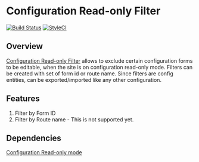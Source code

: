 # Configuration Read-only Filter

[![Build Status](https://travis-ci.org/vijaycs85/config_readonly_filter.svg?branch=8.x-1.x)](https://travis-ci.org/vijaycs85/config_readonly_filter)
[![StyleCI](https://styleci.io/repos/112562630/shield?branch=8.x-1.x)](https://styleci.io/repos/112562630)

## Overview
[Configuration Read-only Filter](https://www.drupal.org/project/config_readonly_filter) allows to exclude certain configuration forms to be editable, when the site is on configuration read-only mode.
Filters can be created with set of form id or route name. Since filters are config entities, can be exported/imported like any other configuration.

## Features
1. Filter by Form ID
2. Filter by Route name - This is not supported yet.

## Dependencies
[Configuration Read-only mode](https://www.drupal.org/project/config_readonly)
